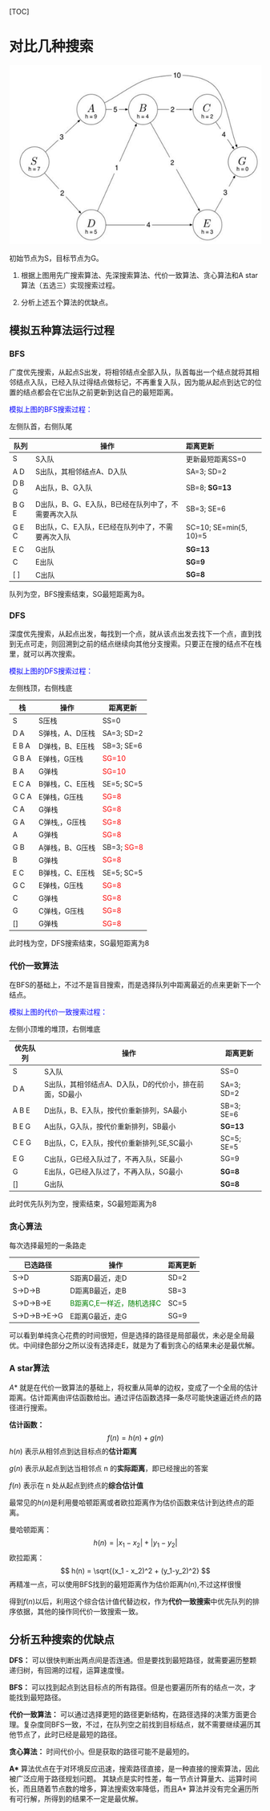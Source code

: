 [TOC]

# 对比几种搜索

![image-20221227211331152](chapter04/image-20221227211331152.png)

初始节点为S，目标节点为G。

1. 根据上图用先广搜索算法、先深搜索算法、代价一致算法、贪心算法和A star算法（五选三）实现搜索过程。

2. 分析上述五个算法的优缺点。

## 模拟五种算法运行过程

### BFS

广度优先搜索，从起点S出发，将相邻结点全部入队，队首每出一个结点就将其相邻结点入队，已经入队过得结点做标记，不再重复入队，因为能从起点到达它的位置的结点都会在它出队之前更新到达自己的最短距离。

<font color=blue>模拟上图的BFS搜索过程：</font>

左侧队首，右侧队尾

| 队列  | 操作                                                | 距离更新               |
| ----- | --------------------------------------------------- | :--------------------- |
| S     | S入队                                               | 更新最短距离SS=0       |
| A D   | S出队，其相邻结点A、D入队                           | SA=3; SD=2             |
| D B G | A出队，B、G入队                                     | SB=8; **SG=13**        |
| B G E | D出队，B、G、E入队，B已经在队列中了，不需要再次入队 | SB=3; SE=6             |
| G E C | B出队，C、E入队，E已经在队列中了，不需要再次入队    | SC=10; SE=min{5, 10}=5 |
| E C   | G出队                                               | **SG=13**              |
| C     | E出队                                               | **SG=9**               |
| [ ]   | C出队                                               | **SG=8**               |

队列为空，BFS搜索结束，SG最短距离为8。

### DFS

​	深度优先搜索，从起点出发，每找到一个点，就从该点出发去找下一个点，直到找到无点可走，则回溯到之前的结点继续向其他分支搜索。只要正在搜的结点不在栈里，就可以再次搜索。

<font color=blue>模拟上图的DFS搜索过程：</font>

左侧栈顶，右侧栈底

| 栈    | 操作            | 距离更新                          |
| ----- | --------------- | --------------------------------- |
| S     | S压栈           | SS=0                              |
| D A   | S弹栈，A、D压栈 | SA=3; SD=2                        |
| E B A | D弹栈，B、E压栈 | SB=3; SE=6                        |
| G B A | E弹栈，G压栈    | <font color=red>SG=10</font>      |
| B A   | G弹栈           | <font color=red>SG=10</font>      |
| E C A | B弹栈，C、E压栈 | SE=5; SC=5                        |
| G C A | E弹栈，G压栈    | <font color=red>SG=8</font>       |
| C A   | G弹栈           | <font color=red>SG=8</font>       |
| G A   | C弹栈,，G压栈   | <font color=red>SG=8</font>       |
| A     | G弹栈           | <font color=red>SG=8</font>       |
| G B   | A弹栈，B、G压栈 | SB=3; <font color=red>SG=8</font> |
| B     | G弹栈           | <font color=red>SG=8</font>       |
| E C   | B弹栈，C、E压栈 | SE=5; SC=5                        |
| G C   | E弹栈，G压栈    | <font color=red>SG=8</font>       |
| C     | G弹栈           | <font color=red>SG=8</font>       |
| G     | C弹栈，G压栈    | <font color=red>SG=8</font>       |
| []    | G弹栈           | <font color=red>SG=8</font>       |

此时栈为空，DFS搜索结束，SG最短距离为8

### **代价一致算法**

在BFS的基础上，不过不是盲目搜索，而是选择队列中距离最近的点来更新下一个结点。

<font color=blue>模拟上图的代价一致搜索过程：</font>

左侧小顶堆的堆顶，右侧堆底

| 优先队列 | 操作                                                   | 距离更新   |
| -------- | ------------------------------------------------------ | ---------- |
| S        | S入队                                                  | SS=0       |
| D A      | S出队，其相邻结点A、D入队，D的代价小，排在前面，SD最小 | SA=3; SD=2 |
| A B E    | D出队，B、E入队，按代价重新排列，SA最小                | SB=3; SE=6 |
| B E G    | A出队，G入队，按代价重新排列，SB最小                   | **SG=13**  |
| C E G    | B出队，C，E入队，按代价重新排列,SE,SC最小              | SC=5; SE=5 |
| E G      | C出队，G已经入队过了，不再入队，SE最小                 | SG=9       |
| G        | E出队，G已经入队过了，不再入队，SG最小                 | **SG=8**   |
| []       | G出队                                                  | **SG=8**   |

此时优先队列为空，搜索结束，SG最短距离为8

### 贪心算法

每次选择最短的一条路走

| 已选路径      | 操作                                               | 距离更新 |
| ------------- | -------------------------------------------------- | -------- |
| S->D          | S距离D最近，走D                                    | SD=2     |
| S->D->B       | D距离B最近，走B                                    | SB=3     |
| S->D->B->E    | <font color=green>B距离C,E一样近，随机选择C</font> | SC=5     |
| S->D->B->E->G | E距离G最近，走G                                    | SG=9     |

可以看到单纯贪心花费的时间很短，但是选择的路径是局部最优，未必是全局最优。中间绿色部分之所以没有选择走E，就是为了看到贪心的结果未必是最优解。

### A star算法

$A*$ 就是在代价一致算法的基础上，将权重从简单的边权，变成了一个全局的估计距离。估计距离由评估函数给出。通过评估函数选择一条尽可能快速逼近终点的路径进行搜索。

**估计函数：**
$$
f(n) = h(n) + g(n)
$$
$h(n)$ 表示从相邻点到达目标点的**估计距离**

$g(n)$ 表示从起点到达当相邻点 n 的**实际距离**，即已经搜出的答案

$f(n)$ 表示在 n 处从起点到终点的**综合估计值**

最常见的$h(n)$是利用曼哈顿距离或者欧拉距离作为估价函数来估计到达终点的距离。

曼哈顿距离：
$$
h(n) =  |x_1 - x_2| + |y_1 - y_2|
$$
欧拉距离：
$$
h(n) = \sqrt{(x_1 - x_2)^2 + (y_1-y_2)^2}
$$
再精准一点，可以使用BFS找到的最短距离作为估价距离$h(n)$,不过这样很慢

得到$f(n)$以后，利用这个综合估计值代替边权，作为**代价一致搜索**中优先队列的排序依据，其他的操作同代价一致搜索一致。



## 分析五种搜索的优缺点

**DFS：** 可以很快判断出两点间是否连通。但是要找到最短路径，就需要遍历整颗递归树，有回溯的过程，运算速度慢。

**BFS：** 可以找到起点到达目标点的所有路径。但是也要遍历所有的结点一次，才能找到最短路径。

**代价一致算法：** 可以通过选择更短的路径更新结构，在路径选择的决策方面更合理。复杂度同BFS一致，不过，在队列空之前找到目标结点，就不需要继续遍历其他节点了，此时已经是最短的路径。

**贪心算法：** 时间代价小。但是获取的路径可能不是最短的。

**A\*** 算法优点在于对环境反应迅速，搜索路径直接，是一种直接的搜索算法，因此被广泛应用于路径规划问题。 其缺点是实时性差，每一节点计算量大、运算时间长，而且随着节点数的增多，算法搜索效率降低，而且A* 算法并没有完全遍历所有可行解，所得到的结果不一定是最优解。

